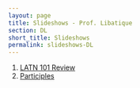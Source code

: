 ```yaml
---
layout: page
title: Slideshows - Prof. Libatique
section: DL
short_title: Slideshows
permalink: slideshows-DL
---
```


1. [LATN 101 Review](https://docs.google.com/presentation/d/1leZdW326vGVQZKfKnSTWsfqXJJJQUVJrWMcRX53H3sk/edit?usp=sharing)
2. [Participles](https://docs.google.com/presentation/d/11okHA8BsEBhR_r4om4niG207geObsAty0Us0UqBV-Mo/edit?usp=sharing)
